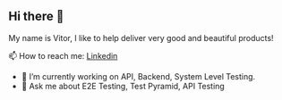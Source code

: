 ## Hi there 👋
My name is Vitor, I like to help deliver very good and beautiful products!

📫 How to reach me: [Linkedin](https://www.linkedin.com/in/vitor-ponce-175594143/)

- 🔭 I’m currently working on API, Backend, System Level Testing.
- 💬 Ask me about E2E Testing, Test Pyramid, API Testing


